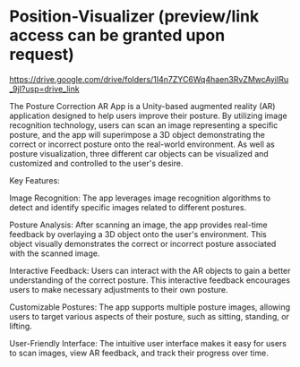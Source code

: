 # Position-Visualizer (preview/link access can be granted upon request)
https://drive.google.com/drive/folders/1I4n7ZYC6Wq4haen3RvZMwcAyiIRu_9jI?usp=drive_link

The Posture Correction AR App is a Unity-based augmented reality (AR) application designed to help users improve their posture. By utilizing image recognition technology, users can scan an image representing a specific posture, and the app will superimpose a 3D object demonstrating the correct or incorrect posture onto the real-world environment. As well as posture visualization, three different car objects can be visualized and customized and controlled to the user's desire.

Key Features:

Image Recognition: The app leverages image recognition algorithms to detect and identify specific images related to different postures.

Posture Analysis: After scanning an image, the app provides real-time feedback by overlaying a 3D object onto the user's environment. This object visually demonstrates the correct or incorrect posture associated with the scanned image.

Interactive Feedback: Users can interact with the AR objects to gain a better understanding of the correct posture. This interactive feedback encourages users to make necessary adjustments to their own posture.

Customizable Postures: The app supports multiple posture images, allowing users to target various aspects of their posture, such as sitting, standing, or lifting.

User-Friendly Interface: The intuitive user interface makes it easy for users to scan images, view AR feedback, and track their progress over time.
